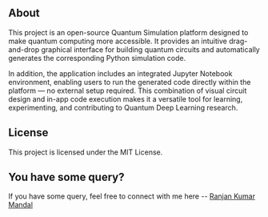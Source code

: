 ## About
This project is an open-source Quantum Simulation platform designed to make quantum computing more accessible. It provides an intuitive drag-and-drop graphical interface for building quantum circuits and automatically generates the corresponding Python simulation code.

In addition, the application includes an integrated Jupyter Notebook environment, enabling users to run the generated code directly within the platform — no external setup required. This combination of visual circuit design and in-app code execution makes it a versatile tool for learning, experimenting, and contributing to Quantum Deep Learning research.

## License
This project is licensed under the MIT License.

## You have some query?
If you have some query, feel free to connect with me here -- [Ranjan Kumar Mandal](https://www.linkedin.com/in/ranjan-kumar-m-818367158/)